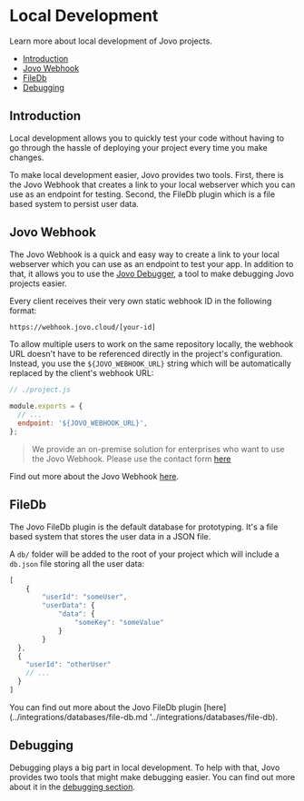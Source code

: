 # Local Development

Learn more about local development of Jovo projects.

* [Introduction](#introduction)
* [Jovo Webhook](#jovo-webhook)
* [FileDb](#filedb)
* [Debugging](#debugging)

## Introduction

Local development allows you to quickly test your code without having to go through the hassle of deploying your project every time you make changes.

To make local development easier, Jovo provides two tools. First, there is the Jovo Webhook that creates a link to your local webserver which you can use as an endpoint for testing. Second, the FileDb plugin which is a file based system to persist user data.

## Jovo Webhook

The Jovo Webhook is a quick and easy way to create a link to your local webserver which you can use as an endpoint to test your app. In addition to that, it allows you to use the [Jovo Debugger](../tools/debugger.md '../tools/debugger'), a tool to make debugging Jovo projects easier.

Every client receives their very own static webhook ID in the following format:

```sh
https://webhook.jovo.cloud/[your-id]
```

To allow multiple users to work on the same repository locally, the webhook URL doesn't have to be referenced directly in the project's configuration. Instead, you use the `${JOVO_WEBHOOK_URL}` string which will be automatically replaced by the client's webhook URL:

```js
// ./project.js

module.exports = {
  // ...
  endpoint: '${JOVO_WEBHOOK_URL}',
};
```

> We provide an on-premise solution for enterprises who want to use the Jovo Webhook. Please use the contact form [here](TODO)

Find out more about the Jovo Webhook [here](../tools/webhook.md '../tools/webhook').

## FileDb

The Jovo FileDb plugin is the default database for prototyping. It's a file based system that stores the user data in a JSON file.

A `db/` folder will be added to the root of your project which will include a `db.json` file storing all the user data:

```js
[
	{
		"userId": "someUser",
		"userData": {
			"data": {
				"someKey": "someValue"
			}
		}
  },
  {
    "userId": "otherUser"
    // ...
  }
]
```

You can find out more about the Jovo FileDb plugin [here](../integrations/databases/file-db.md '../integrations/databases/file-db).

## Debugging

Debugging plays a big part in local development. To help with that, Jovo provides two tools that might make debugging easier. You can find out more about it in the [debugging section](./debugging.md './debugging').

<!--[metadata]: {"description": "Learn more about local development of Jovo projects.", "route": "local-development"}-->
